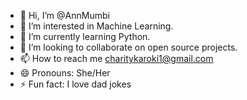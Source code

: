 - 👋 Hi, I’m @AnnMumbi
- 👀 I’m interested in Machine Learning.
- 🌱 I’m currently learning Python.
- 💞️ I’m looking to collaborate on open source projects.
- 📫 How to reach me charitykaroki1@gmail.com
- 😄 Pronouns: She/Her
- ⚡ Fun fact: I love dad jokes

<!---
AnnMumbi/AnnMumbi is a ✨ special ✨ repository because its `README.md` (this file) appears on your GitHub profile.
You can click the Preview link to take a look at your changes.
--->
